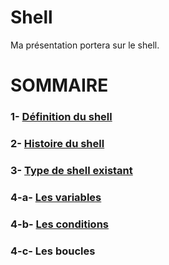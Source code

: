 # Shell

Ma présentation portera sur le shell.

# SOMMAIRE
### 1- [Définition du shell](https://github.com/NemsB/Shell/blob/main/definition.md#1--quest-ce-que-le-shell-)
### 2- [Histoire du shell](https://github.com/NemsB/Shell/blob/main/histoire.md)
### 3- [Type de shell existant](https://github.com/NemsB/Shell/blob/main/typedeshell.md#type-de-shell)
### 4-a- [Les variables](https://github.com/NemsB/Shell/blob/main/variable.md#les-variables)
### 4-b- [Les conditions](https://github.com/NemsB/Shell/blob/main/condition.md#les-conditions)
### 4-c- Les boucles


